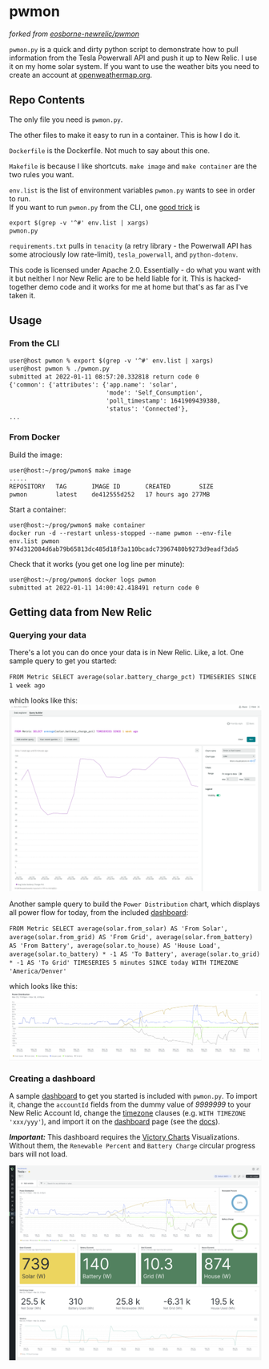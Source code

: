# pwmon

_forked from [eosborne-newrelic/pwmon](https://github.com/eosborne-newrelic/pwmon)_

`pwmon.py` is a quick and dirty python script to demonstrate how to pull information from the Tesla Powerwall API and push it up to New Relic. I use it on my home solar system. If you want to use the weather bits you need to create an account at [openweathermap.org](https://openweathermap.org/).  

## Repo Contents

The only file you need is `pwmon.py`.

The other files to make it easy to run in a container. This is how I do it.

`Dockerfile` is the Dockerfile. Not much to say about this one.

`Makefile` is because I like shortcuts.  `make image` and `make container` are the two rules you want.

`env.list` is the list of environment variables `pwmon.py` wants to see in order to run.  
If you want to run `pwmon.py` from the CLI, one [good trick](https://stackoverflow.com/q/19331497) is

```shell
export $(grep -v '^#' env.list | xargs)
pwmon.py
```

`requirements.txt` pulls in `tenacity` (a retry library - the Powerwall API has some atrociously low rate-limit), `tesla_powerwall`, and `python-dotenv`.

This code is licensed under Apache 2.0. Essentially - do what you want with it but neither I nor New Relic are to be held liable for it. This is hacked-together demo code and it works for me at home but that's as far as I've taken it.

## Usage

### From the CLI

```shell
user@host pwmon % export $(grep -v '^#' env.list | xargs)
user@host pwmon % ./pwmon.py
submitted at 2022-01-11 08:57:20.332818 return code 0
{'common': {'attributes': {'app.name': 'solar',
                           'mode': 'Self_Consumption',
                           'poll_timestamp': 1641909439380,
                           'status': 'Connected'},
...
```

### From Docker

Build the image:

```shell
user@host:~/prog/pwmon$ make image
.....
REPOSITORY   TAG       IMAGE ID       CREATED        SIZE
pwmon        latest    de412555d252   17 hours ago 277MB                                                                                                                                      
```

Start a container:

```shell
user@host:~/prog/pwmon$ make container
docker run -d --restart unless-stopped --name pwmon --env-file env.list pwmon
974d312084d6ab79b65813dc485d18f3a110bcadc73967480b9273d9eadf3da5
```

Check that it works (you get one log line per minute):

```shell
user@host:~/prog/pwmon$ docker logs pwmon
submitted at 2022-01-11 14:00:42.418491 return code 0
```

## Getting data from New Relic

### Querying your data

There's a lot you can do once your data is in New Relic.  Like, a lot.  One sample query to get you started:

`FROM Metric SELECT average(solar.battery_charge_pct) TIMESERIES SINCE 1 week ago`

which looks like this:
![battery charge query](images/charge_pct.png)

Another sample query to build the `Power Distribution` chart, which displays all power flow for today, from the included [dashboard](README.md#creating-a-dashboard):

`FROM Metric SELECT average(solar.from_solar) AS 'From Solar', average(solar.from_grid) AS 'From Grid', average(solar.from_battery) AS 'From Battery', average(solar.to_house) AS 'House Load', average(solar.to_battery) * -1 AS 'To Battery', average(solar.to_grid) * -1 AS 'To Grid' TIMESERIES 5 minutes SINCE today WITH TIMEZONE 'America/Denver'`

which looks like this:
![power distribution](images/power_distribution.png)

### Creating a dashboard

A sample [dashboard](assets/dashboard.json) to get you started is included with `pwmon.py`. To import it, change the `accountId` fields from the dummy value of _9999999_ to your New Relic Account Id, change the [timezone](https://docs.newrelic.com/docs/query-your-data/nrql-new-relic-query-language/get-started/nrql-syntax-clauses-functions/#sel-timezone) clauses (e.g. `WITH TIMEZONE 'xxx/yyy'`), and import it on the [dashboard](https://one.newrelic.com/dashboards) page (see the [docs](https://docs.newrelic.com/docs/query-your-data/explore-query-data/dashboards/introduction-dashboards/#dashboards-import)).

___Important:___ This dashboard requires the [Victory Charts](https://github.com/newrelic/nr1-victory-visualizations) Visualizations. Without them, the `Renewable Percent` and `Battery Charge` circular progress bars will not load.

![dashboard](images/dashboard.png)
